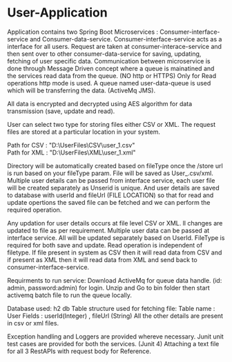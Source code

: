 # User-Application 

Application contains two Spring Boot Microservices : Consumer-interface-service and Consumer-data-service. Consumer-interface-service acts as a interface for all users. Request are taken at consumer-interace-service and then sent over to other consumer-data-service for saving, updating, fetching of user specific data. 
Communication between microservice is done through Message Driven concept where a queue is mainatined and the services read data from the queue. (NO http or HTTPS) 
Only for Read operations http mode is used.
A queue named user-data-queue is used which will be transferring the data. (ActiveMq JMS).

All data is encrypted and decrypted using AES algorithm for data transmission (save, update and read).

User can select two type for storing files either CSV or XML. The request files are stored at a particular location in your system.

Path for CSV : "D:\UserFiles\CSV\user_1.csv"  
Path for XML : "D:\UserFiles\XML\user_1.xml"

Directory will be automatically created based on fileType once the /store url is run based on your fileType param.
File will be saved as User_<userId>.csv/xml. 
Multiple user details can be passed from interface service, each user file will be created separately as Unserid is unique. And user details are saved to database with userId and fileUrl (FILE LOCATION) so that for read and update opertions the saved file can be fetched and we can perform the required operation.
  
Any updation for user details occurs at file level CSV or XML. ll changes are updated to file as per requirement. Multiple user data can be passed at interface service. All will be updated separately based on UserId.
FileType is required for both save and update.
Read operation is independent of filetype. If file present in system as CSV then it will read data from CSV and if present as XML then it will read data from XML and send back to consumer-interface-service.

Requirments to run service:
Download ActiveMq for queue data handle. (id: admin, password:admin) for login. Unzip and Go to bin folder then start activemq batch file to run the queue locally.

Database used:
h2 db
Table structure used for fetching file: 
Table name : User
Fields : userId(Integer) , fileUrl (String)
All the other details are present in csv or xml files.

Exception handling and Loggers are provided whereve necessary.
Junit unit test cases are provided for both the services. (Junit 4)
Attaching a text file for all 3 RestAPIs with request body for Reference.
